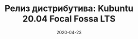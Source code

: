---
layout: post
title:  "Релиз дистрибутива: Kubuntu 20.04 Focal Fossa LTS"
date: 2020-04-23   
---